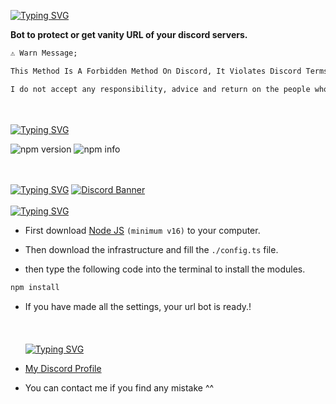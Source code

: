 [![Typing SVG](https://readme-typing-svg.herokuapp.com/?font=Delicious+Handrawn&size=60&pause=1000&color=E1BEE7&repeat=false&width=800&height=100&lines=Discord+Vanity+URL)](https://git.io/typing-svg)

**Bot to protect or get vanity URL of your discord servers.**
```md
⚠️ Warn Message;

This Method Is A Forbidden Method On Discord, It Violates Discord Terms And Other Rules.

I do not accept any responsibility, advice and return on the people who will use it.
```
<br> </br>
[![Typing SVG](https://readme-typing-svg.herokuapp.com?font=Delicious+Handrawn&size=30&pause=1000&color=F70909&repeat=false&width=435&lines=📦+Packages+)](#)

![npm version](https://img.shields.io/npm/v/discord-url?color=blue&label=npm%20i%20discord-url)
![npm info](https://img.shields.io/npm/dw/discord-url?color=blue)

<br> </br>
[![Typing SVG](https://readme-typing-svg.herokuapp.com?font=Delicious+Handrawn&size=30&pause=1000&color=8A1081&repeat=false&width=435&lines=Support)](#)
[![Discord Banner](https://api.weblutions.com/discord/invite/luppux/)](https://discord.gg/luppux)
<br> </br>
[![Typing SVG](https://readme-typing-svg.herokuapp.com?font=Delicious+Handrawn&size=30&pause=1000&color=F70909&repeat=false&width=435&lines=%E2%9D%93+Setup+)](#)

- First download [Node JS](https://nodejs.org/en/) `(minimum v16)` to your computer.

- Then download the infrastructure and fill the `./config.ts` file.
- then type the following code into the terminal to install the modules.

```md
npm install
```
- If you have made all the settings, your url bot is ready.!
<br> </br>
<br> </br>
[![Typing SVG](https://readme-typing-svg.herokuapp.com?font=Delicious+Handrawn&size=30&pause=1000&color=F700E5&repeat=false&width=435&lines=%F0%9F%96%BC%EF%B8%8F+Logic+Explanation)](#)

- [My Discord Profile](https://discord.com/users/928259219038302258)

- You can contact me if you find any mistake ^^
